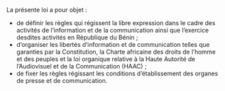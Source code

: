 La présente loi a pour objet :
- de définir les règles qui régissent la libre expression dans le cadre des activités de l’information et de la communication ainsi que l’exercice desdites activités en République du Bénin ;
- d’organiser les libertés d’information et de communication telles que garanties par la Constitution, la Charte africaine des droits de l’homme et des peuples et la loi organique relative à la Haute Autorité de l’Audiovisuel et de la Communication (HAAC) ;
- de fixer les règles régissant les conditions d’établissement des organes de presse et de communication.
